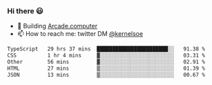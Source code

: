 ### Hi there 😃

- 🔨 Building [Arcade.computer](https://arcade.computer)
- 📫 How to reach me: twitter DM [@kernelsoe](https://twitter.com/kernelsoe)

<!--START_SECTION:waka-->

```txt
TypeScript   29 hrs 37 mins  ███████████████████████░░   91.38 %
CSS          1 hr 4 mins     ▓░░░░░░░░░░░░░░░░░░░░░░░░   03.31 %
Other        56 mins         ▓░░░░░░░░░░░░░░░░░░░░░░░░   02.91 %
HTML         27 mins         ▒░░░░░░░░░░░░░░░░░░░░░░░░   01.39 %
JSON         13 mins         ▒░░░░░░░░░░░░░░░░░░░░░░░░   00.67 %
```

<!--END_SECTION:waka-->
